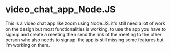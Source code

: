 # video_chat_app_Node.JS
This is a video chat app like zoom using Node.JS.
it's still need a lot of work on the design but most functionalities is working.
to use the app you have to signup and create a meeting then send the link of the meeting to the other person who also needs to signup.
the app is still missing some features but I'm working on them.
